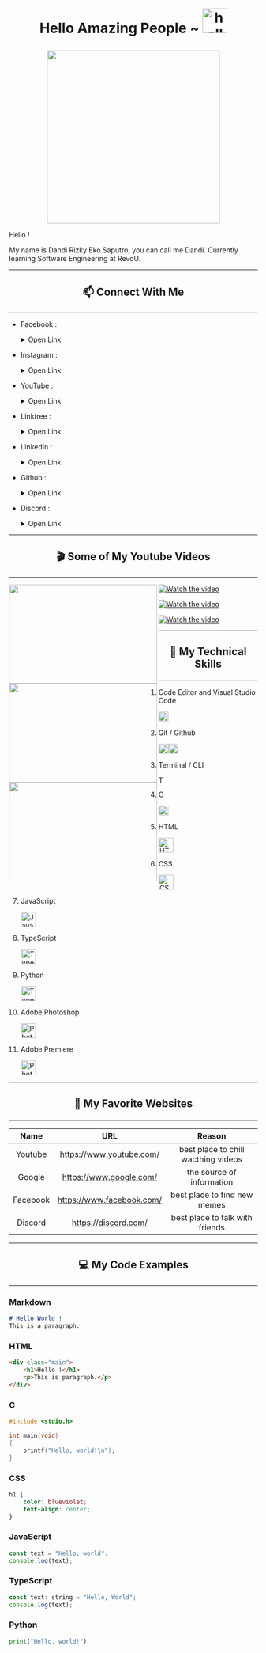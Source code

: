 # <p align = "center">Hello Amazing People ~ <img src="https://raw.githubusercontent.com/DandiRizkyy/slackmoji/master/emoji/blob/blob-wave-gif.gif" width="50px" height="50px" alt="hello">



<p align="center"> <img src="./assets/me.jpg" width="350"/></p>

Hello ! 
<p>My name is Dandi Rizky Eko Saputro, you can call me Dandi. Currently learning Software Engineering at RevoU. 

-----
## <p align = "center"> 📫 Connect With Me  
-----
- Facebook : <details><summary>Open Link</summary>
[<p>Dandi Rizky Eko Saputro</p>](https://www.facebook.com/dandirizkyy94/)
![Facebook Photo](./assets/myfacebook.png)

- Instagram : <details><summary>Open Link</summary>
[<p>@dand_ndi</p>](https://www.instagram.com/dand_ndi/?hl=id)
![<p align="center">Instagram Photo</p>](./assets/myinstagram.png)


- YouTube : <details><summary>Open Link</summary>[<p>Danzyko</p>](https://www.youtube.com/@Danzyko/about)
![YouTube Photo](./assets/myyt.png)

- Linktree : <details><summary>Open Link</summary>[<p>link.tree/Danzyko</p>](https://linktr.ee/Danzyko?fbclid=IwAR1lXNo3tazSDnpp9comVpR_2bT0GcANjvOfU1PFdTBi5qZkrdgw0jLNs6M)
![linktree Photo](./assets/mylinktree.png)

- LinkedIn : <details><summary>Open Link</summary>[<p>Dandi Rizky</p>](https://www.linkedin.com/in/dandirizkyy/)
![Linkedin Photo](./assets/mylinkedin.png)

- Github : <details><summary>Open Link</summary>[<p>DandiRizkyy</p>](https://github.com/DandiRizkyy)
![Github Photo](./assets/mygithub.png)

- Discord : <details><summary>Open Link</summary>[<p>Dann#4013</p>](https://discord.gg/u838aV7m2E)
![Discord Photo](./assets/mydiscord.png)

---
## <p align = "center">🎬 Some of My Youtube Videos
---
<img align="left" src="https://media.tenor.com/Nqp7u4Oi1voAAAAC/pointing-anime.gif" width="300" height="200" />

[<p align = "">![Watch the video](./assets/ytcover2.png)](https://www.youtube.com/watch?v=XMTjWsN4OfI)

<img align="left" src="https://media.tenor.com/QpNqIXp1fFAAAAAM/epic-gamer-moves-pointing.gif" width="300" height="200" />

[<p align = "">![Watch the video](./assets/ytcover1.png)](https://youtu.be/ULYp-qjuM6w)

<img align="left" src="https://media.tenor.com/cehm5654j8EAAAAC/hu-tao-genshin.gif" width="300" height="200" />

[<p align = "">![Watch the video](./assets/ytcover3.png)](https://youtu.be/1Cbu7IhZxys)

---
## <p align ="center">💼 My Technical Skills
---
1. Code Editor and Visual Studio Code <p><img height="20" title="VSCode" alt="VS Code Logo" src="https://upload.wikimedia.org/wikipedia/commons/thumb/9/9a/Visual_Studio_Code_1.35_icon.svg/2048px-Visual_Studio_Code_1.35_icon.svg.png">

2. Git / Github <p><img height="20" title="Git" alt="Git" src="https://avatars.githubusercontent.com/u/18133?s=200&v=4"><img height="20" title="GitHub" alt="GitHub" src="https://github.githubassets.com/images/modules/logos_page/GitHub-Mark.png">

3. Terminal / CLI <p><img height="15" title="Terminal" alt="Terminal" src="https://upload.wikimedia.org/wikipedia/commons/thumb/5/51/Windows_Terminal_logo.svg/2560px-Windows_Terminal_logo.svg.png">

4. C <p><img height="20" title="Clang" alt="Calanguage" src="https://upload.wikimedia.org/wikipedia/commons/thumb/1/18/C_Programming_Language.svg/1200px-C_Programming_Language.svg.png">

5. HTML <p><img height="30" title="HTML" alt="HTML" src="https://upload.wikimedia.org/wikipedia/commons/thumb/6/61/HTML5_logo_and_wordmark.svg/2048px-HTML5_logo_and_wordmark.svg.png">

6. CSS <p><img height="30" title="CSS" alt="CSS" src="https://upload.wikimedia.org/wikipedia/commons/thumb/d/d5/CSS3_logo_and_wordmark.svg/1452px-CSS3_logo_and_wordmark.svg.png">

7. JavaScript <p><img height="30" title="Javascript" alt="Javascript" src="https://upload.wikimedia.org/wikipedia/commons/6/6a/JavaScript-logo.png">

8. TypeScript <p><img height="30" title="Typescript" alt="Typescript" src="https://upload.wikimedia.org/wikipedia/commons/thumb/4/4c/Typescript_logo_2020.svg/1200px-Typescript_logo_2020.svg.png">

9. Python <p><img height="30" title="Typescript" alt="Typescript" src="https://upload.wikimedia.org/wikipedia/commons/thumb/c/c3/Python-logo-notext.svg/1869px-Python-logo-notext.svg.png">

10. Adobe Photoshop <p><img height="30" title="PS" alt="Photoshop" src="https://upload.wikimedia.org/wikipedia/commons/thumb/a/af/Adobe_Photoshop_CC_icon.svg/640px-Adobe_Photoshop_CC_icon.svg.png">

11. Adobe Premiere <p><img height="30" title="PS" alt="Photoshop" src="https://upload.wikimedia.org/wikipedia/commons/thumb/4/40/Adobe_Premiere_Pro_CC_icon.svg/2101px-Adobe_Premiere_Pro_CC_icon.svg.png">
---
## <p align = "center">🚩 My Favorite Websites
---

| Name | URL | Reason |
|:--------:|:---------:|:-------:|
|Youtube  | <https://www.youtube.com/>    | best place to chill wacthing videos |
|Google   | <https://www.google.com/>  | the source of information |
|Facebook | <https://www.facebook.com/> | best place to find new memes  |
|Discord | <https://discord.com/> | best place to talk with friends   |

----
## <p align = "center">💻 My Code Examples
----
### Markdown
```markdown
# Hello World !
This is a paragraph.
```
### HTML
```html
<div class="main">
    <h1>Hello !</h1>
    <p>This is paragraph.</p>
</div>
```
### C
```c
#include <stdio.h>

int main(void)
{
    printf("Hello, world!\n");
}
```
### CSS
```css
h1 {
    color: blueviolet;
    text-align: center;
}
```
### JavaScript
```js
const text = "Hello, world";
console.log(text);
```
### TypeScript
```js
const text: string = "Hello, World";
console.log(text);
```
### Python
```python
print("Hello, world!")
```
